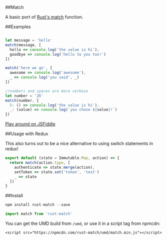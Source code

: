 ##Match

A basic port of [Rust's match](https://doc.rust-lang.org/book/match.html) function.

##Examples

```js

let message = 'hello'
match(message, [
  hello => console.log('the value is hi'),
  goodbye => console.log('hello to you too!')
])

match('here we go', [
  awesome => console.log('awesome'),
  _ => console.log('you said', _)
])

//numbers and spaces are more verbose
let number = '26'
match(number, {
  5: () => console.log('the value is hi'),
  _: (value) => console.log(`you chose ${value}!`)
})

```

[Play around on JSFiddle](https://jsfiddle.net/2ct8d7r9/6/)

##Usage with Redux

This also turns out to be a nice alternative to using switch statements in redux!

```js
export default (state = Immutable.Map, action) => {
  return match(action.type, [
    authenticate => state.merge(action),
    setToken => state.set('token', 'test')
    _ => state
  ])
}
```

##Install

```js
npm install rust-match --save

import match from 'rust-match'
```

You can get the UMD build from `/umd`, or use it in a script tag from npmcdn:

```
<script src="https://npmcdn.com/rust-match/umd/match.min.js"></script>
```
